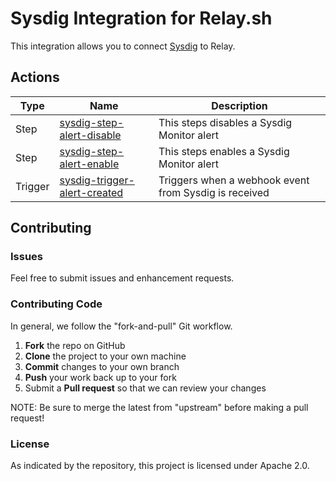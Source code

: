 # Sysdig Integration for Relay.sh

This integration allows you to connect [Sysdig](https://sysdig.com/) to Relay.

## Actions

| Type    | Name                                                                  | Description                                           |
|---------|-----------------------------------------------------------------------|-------------------------------------------------------|
| Step    | [sysdig-step-alert-disable](steps/alert-disable)          | This steps disables a Sysdig Monitor alert            |
| Step    | [sysdig-step-alert-enable](steps/alert-enable)            | This steps enables a Sysdig Monitor alert             |
| Trigger | [sysdig-trigger-alert-created](triggers/alert-created) | Triggers when a webhook event from Sysdig is received |

## Contributing

### Issues

Feel free to submit issues and enhancement requests.

### Contributing Code

In general, we follow the "fork-and-pull" Git workflow.

 1. **Fork** the repo on GitHub
 2. **Clone** the project to your own machine
 3. **Commit** changes to your own branch
 4. **Push** your work back up to your fork
 5. Submit a **Pull request** so that we can review your changes

NOTE: Be sure to merge the latest from "upstream" before making a pull request!

### License

As indicated by the repository, this project is licensed under Apache 2.0.


